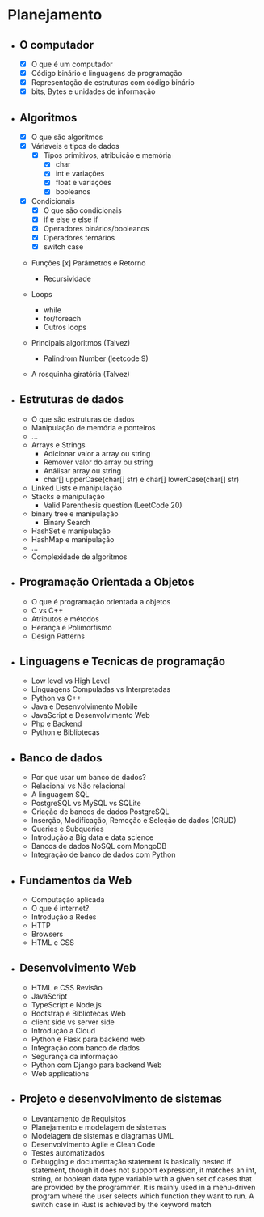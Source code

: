 # Planejamento

- ## O computador
    - [x] O que é um computador
    - [x] Código binário e linguagens de programação
    - [x] Representação de estruturas com código binário
    - [x] bits, Bytes e unidades de informação
- ## Algoritmos
    - [x] O que são algoritmos
    - [x] Váriaveis e tipos de dados
        - [x] Tipos primitivos, atribuição e memória
            - [x] char
            - [x] int e variações
            - [x] float e variações
            - [x] booleanos
    - [x] Condicionais
        - [x] O que são condicionais
        - [x] if e else e else if
        - [x] Operadores binários/booleanos
        - [x] Operadores ternários
        - [x] switch case
    - Funções
        [x] Parâmetros e Retorno
        - Recursividade
    - Loops
        - while
        - for/foreach
        - Outros loops
    - Principais algoritmos (Talvez)
        - Palindrom Number (leetcode 9)

    - A rosquinha giratória (Talvez)
- ## Estruturas de dados
    - O que são estruturas de dados
    - Manipulação de memória e ponteiros
    - ...
    - Arrays e Strings
        - Adicionar valor a array ou string
        - Remover valor do array ou string
        - Análisar array ou string
        - char[] upperCase(char[] str) e char[] lowerCase(char[] str)
    - Linked Lists e manipulação
    - Stacks e manipulação
        - Valid Parenthesis question (LeetCode 20)
    - binary tree e manipulação
        - Binary Search
    - HashSet e manipulação
    - HashMap e manipulação
    - ...
    - Complexidade de algoritmos
- ## Programação Orientada a Objetos
    - O que é programação orientada a objetos
    - C vs C++
    - Atributos e métodos
    - Herança e Polimorfismo
    - Design Patterns
- ## Linguagens e Tecnicas de programação
    - Low level vs High Level
    - Línguagens Compuladas vs Interpretadas
    - Python vs C++
    - Java e Desenvolvimento Mobile
    - JavaScript e Desenvolvimento Web
    - Php e Backend
    - Python e Bibliotecas
- ## Banco de dados
    - Por que usar um banco de dados?
    - Relacional vs Não relacional
    - A linguagem SQL
    - PostgreSQL vs MySQL vs SQLite
    - Criação de bancos de dados PostgreSQL
    - Inserção, Modificação, Remoção e Seleção de dados (CRUD)
    - Queries e Subqueries
    - Introdução a Big data e data science
    - Bancos de dados NoSQL com MongoDB
    - Integração de banco de dados com Python
- ## Fundamentos da Web
    - Computação aplicada
    - O que é internet?
    - Introdução a Redes
    - HTTP
    - Browsers
    - HTML e CSS
- ## Desenvolvimento Web
    - HTML e CSS Revisão
    - JavaScript
    - TypeScript e Node.js
    - Bootstrap e Bibliotecas Web
    - client side vs server side
    - Introdução a Cloud
    - Python e Flask para backend web
    - Integração com banco de dados
    - Segurança da informação
    - Python com Django para backend Web 
    - Web applications
- ## Projeto e desenvolvimento de sistemas
    - Levantamento de Requisitos
    - Planejamento e modelagem de sistemas
    - Modelagem de sistemas e diagramas UML
    - Desenvolvimento Agile e Clean Code
    - Testes automatizados
    - Debugging e documentação
statement is basically nested if statement, though it does not support expression, it matches an int, string, or boolean data type variable with a given set of cases that are provided by the programmer. It is mainly used in a menu-driven program where the user selects which function they want to run. A switch case in Rust is achieved by the keyword match
